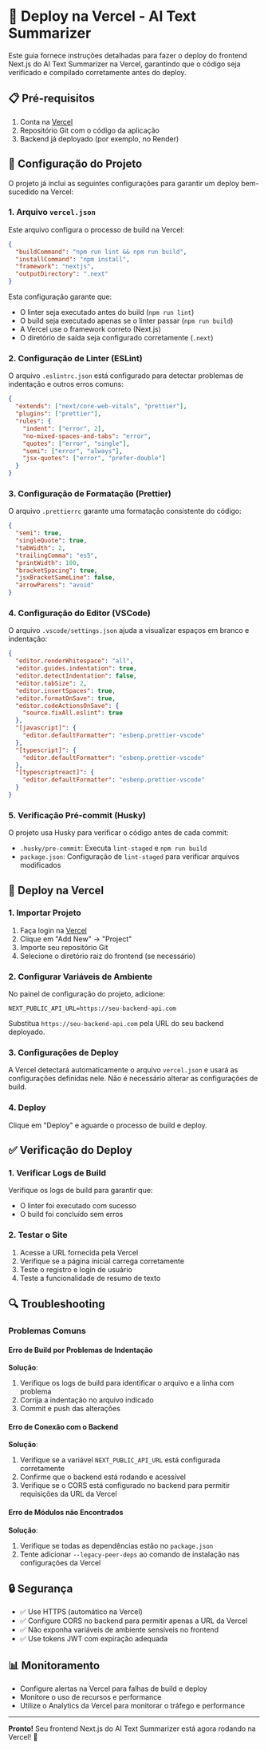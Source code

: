# 🚀 Deploy na Vercel - AI Text Summarizer

Este guia fornece instruções detalhadas para fazer o deploy do frontend Next.js do AI Text Summarizer na Vercel, garantindo que o código seja verificado e compilado corretamente antes do deploy.

## 📋 Pré-requisitos

1. Conta na [Vercel](https://vercel.com)
2. Repositório Git com o código da aplicação
3. Backend já deployado (por exemplo, no Render)

## 🔄 Configuração do Projeto

O projeto já inclui as seguintes configurações para garantir um deploy bem-sucedido na Vercel:

### 1. Arquivo `vercel.json`

Este arquivo configura o processo de build na Vercel:

```json
{
  "buildCommand": "npm run lint && npm run build",
  "installCommand": "npm install",
  "framework": "nextjs",
  "outputDirectory": ".next"
}
```

Esta configuração garante que:
- O linter seja executado antes do build (`npm run lint`)
- O build seja executado apenas se o linter passar (`npm run build`)
- A Vercel use o framework correto (Next.js)
- O diretório de saída seja configurado corretamente (`.next`)

### 2. Configuração de Linter (ESLint)

O arquivo `.eslintrc.json` está configurado para detectar problemas de indentação e outros erros comuns:

```json
{
  "extends": ["next/core-web-vitals", "prettier"],
  "plugins": ["prettier"],
  "rules": {
    "indent": ["error", 2],
    "no-mixed-spaces-and-tabs": "error",
    "quotes": ["error", "single"],
    "semi": ["error", "always"],
    "jsx-quotes": ["error", "prefer-double"]
  }
}
```

### 3. Configuração de Formatação (Prettier)

O arquivo `.prettierrc` garante uma formatação consistente do código:

```json
{
  "semi": true,
  "singleQuote": true,
  "tabWidth": 2,
  "trailingComma": "es5",
  "printWidth": 100,
  "bracketSpacing": true,
  "jsxBracketSameLine": false,
  "arrowParens": "avoid"
}
```

### 4. Configuração do Editor (VSCode)

O arquivo `.vscode/settings.json` ajuda a visualizar espaços em branco e indentação:

```json
{
  "editor.renderWhitespace": "all",
  "editor.guides.indentation": true,
  "editor.detectIndentation": false,
  "editor.tabSize": 2,
  "editor.insertSpaces": true,
  "editor.formatOnSave": true,
  "editor.codeActionsOnSave": {
    "source.fixAll.eslint": true
  },
  "[javascript]": {
    "editor.defaultFormatter": "esbenp.prettier-vscode"
  },
  "[typescript]": {
    "editor.defaultFormatter": "esbenp.prettier-vscode"
  },
  "[typescriptreact]": {
    "editor.defaultFormatter": "esbenp.prettier-vscode"
  }
}
```

### 5. Verificação Pré-commit (Husky)

O projeto usa Husky para verificar o código antes de cada commit:

- `.husky/pre-commit`: Executa `lint-staged` e `npm run build`
- `package.json`: Configuração de `lint-staged` para verificar arquivos modificados

## 🚀 Deploy na Vercel

### 1. Importar Projeto

1. Faça login na [Vercel](https://vercel.com)
2. Clique em "Add New" → "Project"
3. Importe seu repositório Git
4. Selecione o diretório raiz do frontend (se necessário)

### 2. Configurar Variáveis de Ambiente

No painel de configuração do projeto, adicione:

```
NEXT_PUBLIC_API_URL=https://seu-backend-api.com
```

Substitua `https://seu-backend-api.com` pela URL do seu backend deployado.

### 3. Configurações de Deploy

A Vercel detectará automaticamente o arquivo `vercel.json` e usará as configurações definidas nele. Não é necessário alterar as configurações de build.

### 4. Deploy

Clique em "Deploy" e aguarde o processo de build e deploy.

## ✅ Verificação do Deploy

### 1. Verificar Logs de Build

Verifique os logs de build para garantir que:
- O linter foi executado com sucesso
- O build foi concluído sem erros

### 2. Testar o Site

1. Acesse a URL fornecida pela Vercel
2. Verifique se a página inicial carrega corretamente
3. Teste o registro e login de usuário
4. Teste a funcionalidade de resumo de texto

## 🔍 Troubleshooting

### Problemas Comuns

#### Erro de Build por Problemas de Indentação

**Solução**: 
1. Verifique os logs de build para identificar o arquivo e a linha com problema
2. Corrija a indentação no arquivo indicado
3. Commit e push das alterações

#### Erro de Conexão com o Backend

**Solução**:
1. Verifique se a variável `NEXT_PUBLIC_API_URL` está configurada corretamente
2. Confirme que o backend está rodando e acessível
3. Verifique se o CORS está configurado no backend para permitir requisições da URL da Vercel

#### Erro de Módulos não Encontrados

**Solução**:
1. Verifique se todas as dependências estão no `package.json`
2. Tente adicionar `--legacy-peer-deps` ao comando de instalação nas configurações da Vercel

## 🔒 Segurança

- ✅ Use HTTPS (automático na Vercel)
- ✅ Configure CORS no backend para permitir apenas a URL da Vercel
- ✅ Não exponha variáveis de ambiente sensíveis no frontend
- ✅ Use tokens JWT com expiração adequada

## 📊 Monitoramento

- Configure alertas na Vercel para falhas de build e deploy
- Monitore o uso de recursos e performance
- Utilize o Analytics da Vercel para monitorar o tráfego e performance

---

**Pronto!** Seu frontend Next.js do AI Text Summarizer está agora rodando na Vercel! 🎉